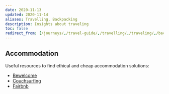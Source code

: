 ```yaml
---
date: 2020-11-13
updated: 2020-11-14
aliases: Travelling, Backpacking
description: Insights about traveling
toc: false
redirect_from: [/journeys/,/travel-guide/,/travelling/,/traveling/,/backpacking/]
---
```

## Accommodation

Useful resources to find ethical and cheap accommodation solutions:

- [Bewelcome](https://www.bewelcome.org 'BeWelcome')
- [Couchsurfing](https://www.couchsurfing.com 'Couchsurfing')
- [Fairbnb](https://fairbnb.coop 'Fairbnb')